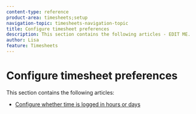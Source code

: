 ```yaml
---
content-type: reference
product-area: timesheets;setup
navigation-topic: timesheets-navigation-topic
title: Configure timesheet preferences
description: This section contains the following articles - EDIT ME.
author: Lisa
feature: Timesheets
---
```


# Configure timesheet preferences

This section contains the following articles:

* [Configure whether time is logged in hours or days](../../timesheets/config-timesheet-prefs/config-time-logged-hrs-days.md)

